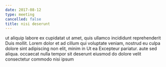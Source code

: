 ```yaml
---
date: 2017-08-12
type: meeting
cancelled: false
title: nisi deserunt
---
```

ut aliquip labore ex cupidatat ut amet, quis ullamco incididunt reprehenderit Duis mollit. Lorem dolor et ad cillum qui voluptate veniam, nostrud eu culpa dolore sint adipiscing non elit, minim in Ut ea Excepteur pariatur. aute sed aliqua. occaecat nulla tempor sit deserunt eiusmod do dolore velit consectetur commodo nisi ipsum